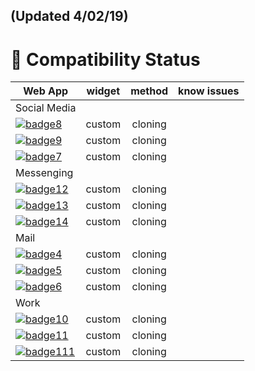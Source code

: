 ## (Updated 4/02/19)

# 🎉 Compatibility Status

|             Web App                             | widget | method  | know issues               |
|-------------------------------------------------|:------:|:-------:|:-------------------------:|
| Social Media                                    |        |         |                           |
| [![badge8]](https://twitter.com)                | custom | cloning |                           |
| [![badge9]](https://instagram.com)              | custom | cloning |                           |
| [![badge7]](https://facebook.com)               | custom | cloning |                           |
| Messenging                                      |        |         |                           |
| [![badge12]](https://web.telegram.org)          | custom | cloning |                           |
| [![badge13]](https://web.whatsapp.google.com)   | custom | cloning |                           |
| [![badge14]](https://messenger.com)             | custom | cloning |                           |
| Mail                                            |        |         |                           |
| [![badge4]](https://mail.google.com)            | custom | cloning |                           |
| [![badge5]](https://mail.yahoo.com)             | custom | cloning |                           |
| [![badge6]](https://outlook.live.com)           | custom | cloning |                           |
| Work                                            |        |         |                           |
| [![badge10]](https://slack.org)                 | custom | cloning |                           |
| [![badge11]](https://meet.google.com)           | custom | cloning |                           |
| [![badge111]](https://meet.google.com)          | custom | cloning |                           |

[badge8]: https://img.shields.io/badge/twitter.com-supported-green.svg
[badge9]: https://img.shields.io/badge/instagram.com-supported-green.svg
[badge7]: https://img.shields.io/badge/facebook.com-in%20progress-red.svg

[badge12]: https://img.shields.io/badge/telegram.com-supported-green.svg
[badge13]: https://img.shields.io/badge/whatsapp.com-supported-green.svg
[badge14]: https://img.shields.io/badge/messenger.com-supported-green.svg

[badge0]: https://img.shields.io/badge/single--tab-in%20progress-red.svg

[badge1]: https://img.shields.io/badge/single--tab-supported-green.svg

[badge2]: https://img.shields.io/badge/multi--tabs-in--progress-red.svg

[badge3]: https://img.shields.io/badge/multi--tabs-supported-green.svg

[badge4]: https://img.shields.io/badge/mail.google.com-supported-green.svg

[badge5]: https://img.shields.io/badge/mail.yahoo.com-supported-green.svg

[badge6]: https://img.shields.io/badge/outlook.live.com-supported-green.svg





[badge10]: https://img.shields.io/badge/slack.com-supported-green.svg

[badge11]: https://img.shields.io/badge/meet.google.com-supported-green.svg

[badge111]: https://img.shields.io/badge/teams.microsoft.com-supported-green.svg



